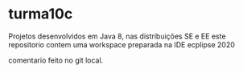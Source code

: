 # turma10c
Projetos desenvolvidos em Java 8, nas distribuições SE e EE
este repositorio contem uma workspace preparada na IDE ecplipse 2020


comentario feito no git local.